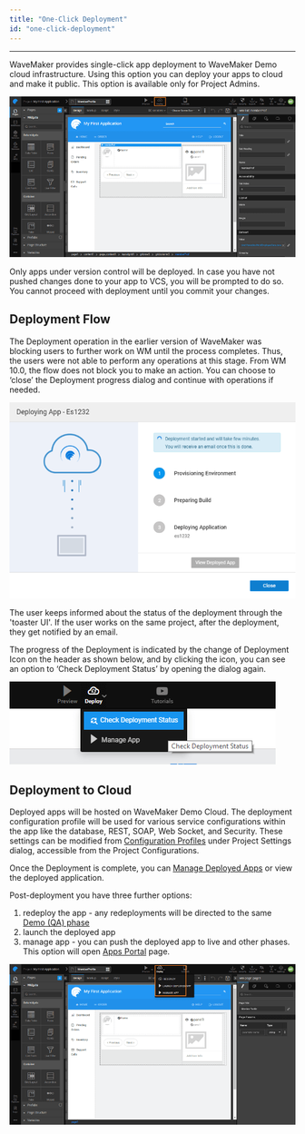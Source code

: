 ```yaml
---
title: "One-Click Deployment"
id: "one-click-deployment"
---
```

---

WaveMaker provides single-click app deployment to WaveMaker Demo cloud infrastructure. Using this option you can deploy your apps to cloud and make it public. This option is available only for Project Admins.

[![](/learn/assets/deploy.png)](/learn/assets/deploy.png)

Only apps under version control will be deployed. In case you have not pushed changes done to your app to VCS, you will be prompted to do so. You cannot proceed with deployment until you commit your changes.

## Deployment Flow

The Deployment operation in the earlier version of WaveMaker was blocking users to further work on WM until the process completes. Thus, the users were not able to perform any operations at this stage. From WM 10.0, the flow does not block you to make an action. You can choose to ‘close’ the Deployment progress dialog and continue with operations if needed.

[![](/learn/assets/Deployment-flow-changes.png)](/learn/assets/Deployment-flow-changes.png)

The user keeps informed about the status of the deployment through the 'toaster UI'. If the user works on the same project, after the deployment, they get notified by an email.

The progress of the Deployment is indicated by the change of Deployment Icon on the header as shown below, and by clicking the icon, you can see an option to ‘Check Deployment Status’ by opening the dialog again.

[![](/learn/assets/Check-deployment-status-Click-e1554896395542.png)](/learn/assets/Check-deployment-status-Click-e1554896395542.png)

## Deployment to Cloud

Deployed apps will be hosted on WaveMaker Demo Cloud. The deployment configuration profile will be used for various service configurations within the app like the database, REST, SOAP, Web Socket, and Security. These settings can be modified from [Configuration Profiles](/learn/app-development/deployment/configuration-profiles/) under Project Settings dialog, accessible from the Project Configurations.

Once the Deployment is complete, you can [Manage Deployed Apps](/learn/app-development/deployment/manage-deployed-apps/#apps-portal) or view the deployed application.

Post-deployment you have three further options:

1. redeploy the app - any redeployments will be directed to the same [Demo (QA) phase](/learn/app-development/deployment/release-management/#working)
2. launch the deployed app
3. manage app - you can push the deployed app to live and other phases. This option will open [Apps Portal](/learn/app-development/deployment/manage-deployed-apps/#manage-deployed-app) page.

[![](/learn/assets/cloud_postdeploy.png)](/learn/assets/cloud_postdeploy.png)

